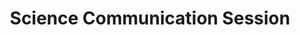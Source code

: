 ---
layout: page
title: Science Communication Session
description: x
img: 
importance: 1
category: none
---